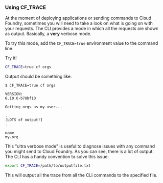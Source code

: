 ### Using CF_TRACE

At the moment of deploying applications or sending commands to Cloud Foundry, sometimes you will need to take a look on what is going on with your requests.
The CLI provides a mode in which all the requests are shown as output. Basically, a **very** verbose mode.

To try this mode, add the `CF_TRACE=true` environment value to the command line:

Try it!

```sh
CF_TRACE=true cf orgs
```

Output should be something like:


```
$ CF_TRACE=true cf orgs

VERSION:
6.10.0-b78bf10

Getting orgs as my-user...

.
[LOTS of output!]
.

name
my-org
```

This "ultra verbose mode" is useful to diagnose issues with any command you might send to Cloud Foundry.
As you can see, there is a lot of output. The CLI has a handy convention to solve this issue:

```sh
export CF_TRACE=/path/to/outputfile.txt
```

This will output all the trace from all the CLI commands to the specified file.
